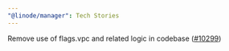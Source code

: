 ```yaml
---
"@linode/manager": Tech Stories
---
```


Remove use of flags.vpc and related logic in codebase ([#10299](https://github.com/linode/manager/pull/10299))
